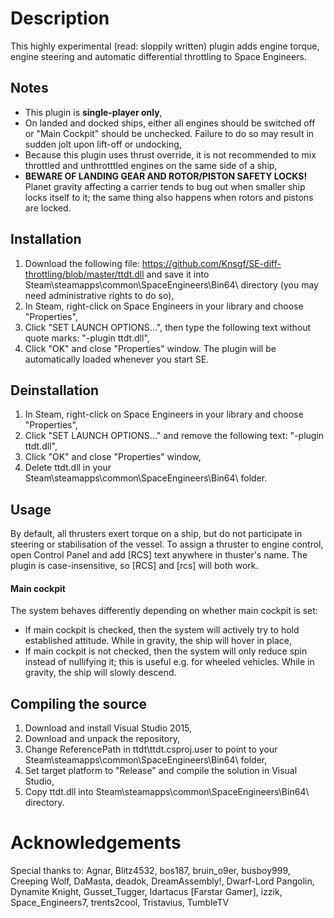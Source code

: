 # Description
This highly experimental (read: sloppily written) plugin adds engine torque, engine steering 
and automatic differential throttling to Space Engineers.

## Notes
* This plugin is **single-player only**,
* On landed and docked ships, either all engines should be switched off or "Main Cockpit" should be unchecked. Failure to do so may result in sudden jolt upon lift-off or undocking,
* Because this plugin uses thrust override, it is not recommended to mix throttled and unthrotttled engines on the same side of a ship,
* **BEWARE OF LANDING GEAR AND ROTOR/PISTON SAFETY LOCKS!** Planet gravity affecting a carrier tends to bug out when smaller ship locks itself to it; 
  the same thing also happens when rotors and pistons are locked.
  
## Installation
1. Download the following file:
   https://github.com/Knsgf/SE-diff-throttling/blob/master/ttdt.dll 
   and save it into Steam\steamapps\common\SpaceEngineers\Bin64\ directory 
   (you may need administrative rights to do so),
2. In Steam, right-click on Space Engineers in your library and choose "Properties",
3. Click "SET LAUNCH OPTIONS...", then type the following text without quote marks:
   "-plugin ttdt.dll",
4. Click "OK" and close "Properties" window. The plugin will be automatically loaded whenever you start SE.

## Deinstallation
1. In Steam, right-click on Space Engineers in your library and choose "Properties",
2. Click "SET LAUNCH OPTIONS..." and remove the following text:
   "-plugin ttdt.dll",
3. Click "OK" and close "Properties" window,
4. Delete ttdt.dll in your Steam\steamapps\common\SpaceEngineers\Bin64\ folder.

## Usage
By default, all thrusters exert torque on a ship, but do not participate in steering or stabilisation of the vessel.
To assign a thruster to engine control, open Control Panel and add [RCS] text anywhere in thuster's name. 
The plugin is case-insensitive, so [RCS] and [rcs] will both work.

#### Main cockpit
The system behaves differently depending on whether main cockpit is set:
* If main cockpit is checked, then the system will actively try to hold established attitude. While in gravity, the ship will hover in place,
* If main cockpit is not checked, then the system will only reduce spin instead of nullifying it; this is useful e.g. for wheeled vehicles.
   While in gravity, the ship will slowly descend.

## Compiling the source
1. Download and install Visual Studio 2015,
2. Download and unpack the repository,
3. Change ReferencePath in ttdt\ttdt.csproj.user to point to your Steam\steamapps\common\SpaceEngineers\Bin64\ folder,
4. Set target platform to "Release" and compile the solution in Visual Studio,
5. Copy ttdt.dll into Steam\steamapps\common\SpaceEngineers\Bin64\ directory.

# Acknowledgements
Special thanks to:
   Agnar, Blitz4532, bos187, bruin_o9er, busboy999, Creeping Wolf, DaMasta, deadok, DreamAssembly!, Dwarf-Lord Pangolin, Dynamite Knight, Gusset_Tugger, 
   Idartacus [Farstar Gamer], izzik, Space_Engineers7, trents2cool, Tristavius, TumbleTV